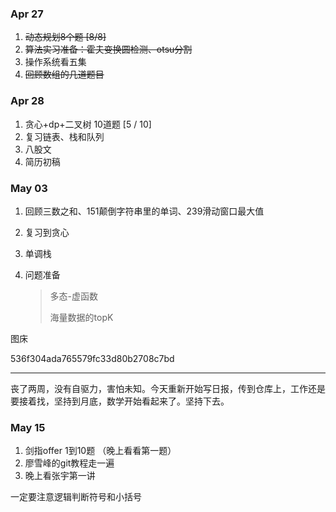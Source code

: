 ### Apr 27

1. ~~动态规划8个题 	[8/8]~~
2. ~~算法实习准备：霍夫变换圆检测、otsu分割~~
3. 操作系统看五集
4. ~~回顾数组的几道题目~~



### Apr 28

1. 贪心+dp+二叉树 10道题 [5 / 10]
2. 复习链表、栈和队列
3. 八股文
4. 简历初稿



### May 03 

1. 回顾三数之和、151颠倒字符串里的单词、239滑动窗口最大值

2. 复习到贪心

3. 单调栈

4. 问题准备

   > 多态-虚函数
   >
   > 海量数据的topK




图床

536f304ada765579fc33d80b2708c7bd



****

​	丧了两周，没有自驱力，害怕未知。今天重新开始写日报，传到仓库上，工作还是要接着找，坚持到月底，数学开始看起来了。坚持下去。

### May 15

1. 剑指offer 1到10题 （晚上看看第一题）
2. 廖雪峰的git教程走一遍
3. 晚上看张宇第一讲



一定要注意逻辑判断符号和小括号
